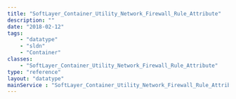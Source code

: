 ```yaml
---
title: "SoftLayer_Container_Utility_Network_Firewall_Rule_Attribute"
description: ""
date: "2018-02-12"
tags:
    - "datatype"
    - "sldn"
    - "Container"
classes:
    - "SoftLayer_Container_Utility_Network_Firewall_Rule_Attribute"
type: "reference"
layout: "datatype"
mainService : "SoftLayer_Container_Utility_Network_Firewall_Rule_Attribute"
---
```

